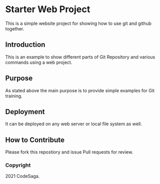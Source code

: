 # Starter Web Project

This is a simple website project for showing how to use git and github together.   

## Introduction

This is an example to show different parts of Git Repository and various commands using a web project.

## Purpose

As stated above the main purpose is to provide simple examples for Git training.

## Deployment

It can be deployed on any web server or local file system as well.

## How to Contribute

Please fork this repostiory and issue Pull requests for review.

### Copyright

2021 CodeSaga.
